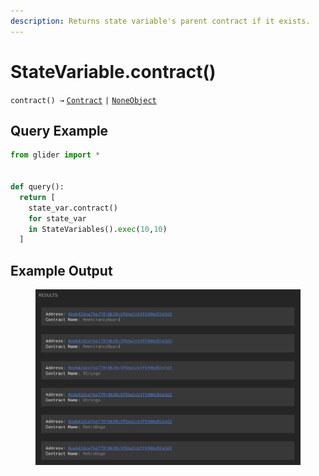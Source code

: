 ```yaml
---
description: Returns state variable's parent contract if it exists.
---
```


# StateVariable.contract()

`contract() →` [`Contract`](../../../contract/) `|` [`NoneObject`](../../../internal/noneobject/)

## Query Example

```python
from glider import *


def query():
  return [
    state_var.contract()
    for state_var 
    in StateVariables().exec(10,10)
  ]
```

## Example Output

<figure><img src="../../../../.gitbook/assets/Screenshot 2024-09-23 at 18.59.20.png" alt=""><figcaption></figcaption></figure>
